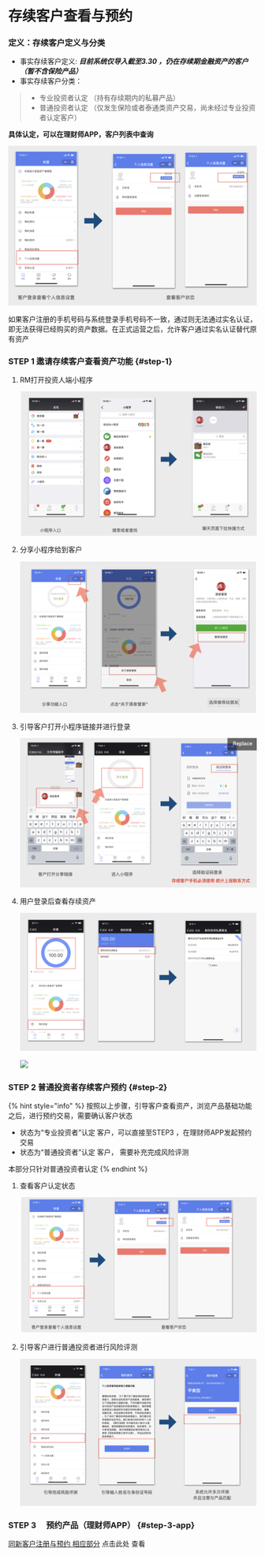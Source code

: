 # 存续客户查看与预约

### 定义：存续客户定义与分类

* 事实存续客户定义:  _**目前系统仅导入截至3.30 ，仍在存续期金融资产的客户（暂不含保险产品）**_
* 事实存续客户分类：

> * 专业投资者认定  （持有存续期内的私募产品）
> * 普通投资者认定 （仅发生保险或者泰通类资产交易，尚未经过专业投资者认定客户）

**具体认定，可以在理财师APP，客户列表中查询**

![](../.gitbook/assets/image%20%287%29.png)

如果客户注册的手机号码与系统登录手机号码不一致，通过则无法通过实名认证，即无法获得已经购买的资产数据。在正式运营之后，允许客户通过实名认证替代原有资产

### STEP 1 邀请存续客户查看资产功能 {#step-1}

1. RM打开投资人端小程序

   ![](../.gitbook/assets/image%20%282%29.png)

2. 分享小程序给到客户

   ![](../.gitbook/assets/image%20%283%29.png)

3. 引导客户打开小程序链接并进行登录

   ![](../.gitbook/assets/image%20%2811%29.png)

4. 用户登录后查看存续资产

   ![](../.gitbook/assets/image%20%2819%29.png)

   ![](blob:https://alego.gitbook.io/0f7b84fd-ab22-477d-975a-58cbf194c9f8)

### STEP 2 普通投资者存续客户预约 {#step-2}

{% hint style="info" %}
按照以上步骤，引导客户查看资产，浏览产品基础功能之后，进行预约交易，需要确认客户状态

* 状态为“专业投资者”认定 客户，可以直接至STEP3 ，在理财师APP发起预约交易
* 状态为“普通投资者”认定 客户， 需要补充完成风险评测

本部分只针对普通投资者认定
{% endhint %}

1. 查看客户认定状态

   ![](../.gitbook/assets/image%20%2812%29.png)

2. 引导客户进行普通投资者进行风险评测

   ![](../.gitbook/assets/image.png)

### STEP 3 　预约产品（理财师APP） {#step-3-app}

[同新客户注册与预约 相应部分](https://alego.gitbook.io/acfhandbook/~/edit/primary/cai-yi-45-yue-ce-shi-liu-cheng/untitled-1#step4-.-app) 点击此处 查看  



